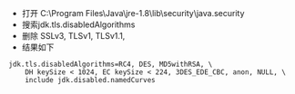 - 打开 C:\Program Files\Java\jre-1.8\lib\security\java.security
- 搜索jdk.tls.disabledAlgorithms
- 删除 SSLv3, TLSv1, TLSv1.1, 
- 结果如下
```
jdk.tls.disabledAlgorithms=RC4, DES, MD5withRSA, \
    DH keySize < 1024, EC keySize < 224, 3DES_EDE_CBC, anon, NULL, \
    include jdk.disabled.namedCurves
```